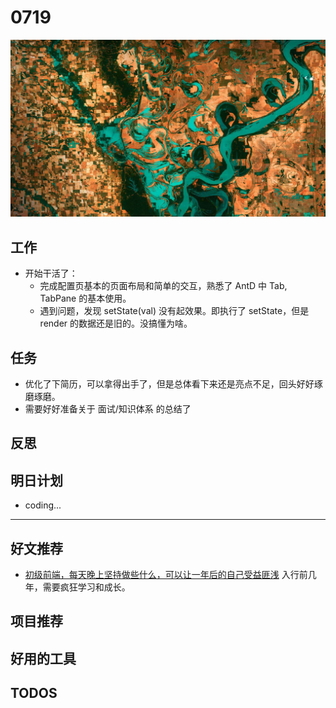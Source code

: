 
# 0719

![](./bg-imgs/0719.jpg)

## 工作

- 开始干活了：
  - 完成配置页基本的页面布局和简单的交互，熟悉了 AntD 中 Tab, TabPane 的基本使用。
  - 遇到问题，发现 setState(val) 没有起效果。即执行了 setState，但是 render 的数据还是旧的。没搞懂为啥。

## 任务

- 优化了下简历，可以拿得出手了，但是总体看下来还是亮点不足，回头好好琢磨琢磨。
- 需要好好准备关于 面试/知识体系 的总结了

## 反思

## 明日计划

- coding...

---

## 好文推荐

- [初级前端，每天晚上坚持做些什么，可以让一年后的自己受益匪浅](https://www.zhihu.com/question/350245661/answer/1793888760) 入行前几年，需要疯狂学习和成长。

## 项目推荐

## 好用的工具

## TODOS